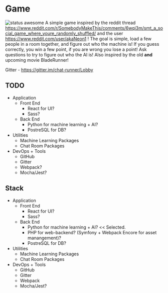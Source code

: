 # Game
![status awesome](https://img.shields.io/badge/status-amazing-brightgreen.svg)
A simple game inspired by the reddit thread https://www.reddit.com/r/SomebodyMakeThis/comments/6wqi3m/smt_a_social_game_where_youre_randomly_shuffled/ and the user https://www.reddit.com/user/akaNeon1 !
The goal is simple, load a few people in a room together, and figure out who the machine is! If you guess correctly, you win a few point, if you are wrong you lose a point! Ask questions to try to figure out who the AI is! 
Also inspired by the old **and** upcoming movie BladeRunner!

Gitter - https://gitter.im/chat-runner/Lobby

## TODO
 - Application 
   - Front End
     - React for UI?
     - Sass?
   - Back End
     - Python for machine learning + AI?
     - PostreSQL for DB?
 - Utilities 
    - Machine Learning Packages
    - Chat Room Packages
 - DevOps + Tools
    - GitHub
    - Gitter
    - Webpack?
    - Mocha/Jest?

## Stack
 - Application 
   - Front End
     - React for UI?
     - Sass?
   - Back End
     - Python for machine learning + AI? << Selected. 
     - PHP for web-backend? (Symfony + Webpack Encore for asset manangement)?
     - PostreSQL for DB?
 - Utilities 
    - Machine Learning Packages
    - Chat Room Packages
 - DevOps + Tools
    - GitHub
    - Gitter
    - Webpack
    - Mocha/Jest?
